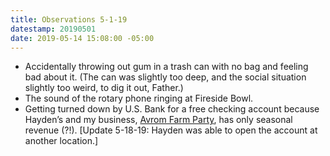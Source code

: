 ```yaml
---
title: Observations 5-1-19
datestamp: 20190501
date: 2019-05-14 15:08:00 -05:00
---
```


- Accidentally throwing out gum in a trash can with no bag and feeling bad about it. (The can was slightly too deep, and the social situation slightly too weird, to dig it out, Father.)
- The sound of the rotary phone ringing at Fireside Bowl.
- Getting turned down by U.S. Bank for a free checking account because Hayden’s and my business, [Avrom Farm Party](https://avromfarmparty.com/), has only seasonal revenue (?!). [Update 5-18-19: Hayden was able to open the account at another location.]
